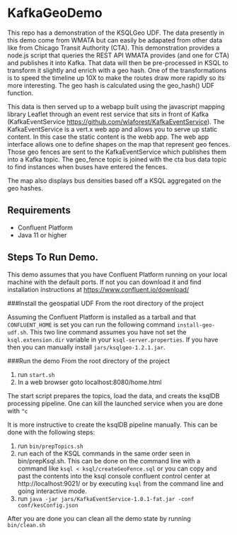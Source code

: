 # KafkaGeoDemo

This repo has a demonstration of the KSQLGeo UDF.  The data presently in this demo come from WMATA but can easily be 
adapated from other data like from Chicago Transit Authority (CTA). This demonstration provides a node.js script that 
queries the REST API WMATA provides (and one for CTA) and publishes it into Kafka.  That data will then be pre-processed 
in KSQL to transform it slightly and enrich with a geo hash.  One of the transformations is to speed the timeline up 10X 
to make the routes draw more rapidly so its more interesting.  The geo hash is calculated using the geo_hash() UDF 
function.

This data is then served up to a webapp built using the javascript mapping library Leaflet through an event rest service
that sits in front of Kafka (KafkaEventService https://github.com/wlaforest/KafkaEventService).  The KafkaEventService 
is a vert.x web app and allows you to serve up static content.  In this case the static content is the webb app.  The 
web app interface allows one to define shapes on the map that represent geo fences.  Those geo fences are sent to the 
KafkaEventService which publishes them into a Kafka topic.  The geo_fence topic is joined with the cta bus data topic to
find instances when buses have entered the fences.

The map also displays bus densities based off a KSQL aggregated on the geo hashes.
 

## Requirements

* Confluent Platform 
* Java 11 or higher

## Steps To Run Demo.

This demo assumes that you have Confluent Platform running on your local machine with the default ports.  If not you 
can download it and find installation instructions at https://www.confluent.io/download/  

###Install the geospatial UDF
From the root directory of the project 

Assuming the Confluent Platform is installed as a tarball and that <code>CONFLUENT_HOME</code> is set you can run the 
following command <code>install-geo-udf.sh</code>.  This two line command assumes you have not set the 
<code>ksql.extension.dir</code> variable in your <code>ksql-server.properties</code>.  If you have then you can manually
install <code>jars/ksqlgeo-1.2.1.jar</code>.

###Run the demo
From the root directory of the project 
 
1. run <code>start.sh</code> 
2. In a web browser goto localhost:8080/home.html

The start script prepares the topics, load the data, and creats the ksqlDB processing pipeline.  One can kill the
launched service when you are done with <code>^c</code>

It is more instructive to create the ksqlDB pipeline manually.  This can be done with the following steps:

1. run <code>bin/prepTopics.sh</code>
2. run each of the KSQL commands in the same order seen in bin/prepKsql.sh.  This can be done on the command line with 
a command like <code>ksql < ksql/createGeoFence.sql</code> or you can copy and past the contents into the ksql console
confluent control center at http://localhost:9021/ or by executing <code>ksql</code> from the command line and going
interactive mode.
3. run <code>java -jar jars/KafkaEventService-1.0.1-fat.jar -conf conf/kesConfig.json</code>

After you are done you can clean all the demo state by running <code>bin/clean.sh</code>



 
